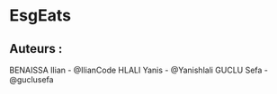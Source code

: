 # EsgEats

## Auteurs :
BENAISSA Ilian - @IlianCode
HLALI Yanis - @Yanishlali
GUCLU Sefa - @guclusefa
